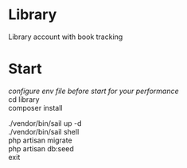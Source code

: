 # Library
Library account with book tracking 

 # Start
 *configure env file before start for your performance*  
 cd library  
 composer install  
 
 ./vendor/bin/sail up -d  
 ./vendor/bin/sail shell  
 php artisan migrate  
 php artisan db:seed  
 exit  
